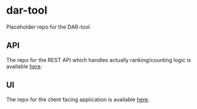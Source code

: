 # dar-tool
Placeholder repo for the DAR-tool

## API
The repo for the REST API which handles actually ranking/counting logic is available [here](https://github.com/jacobwindsor/dar-tool-api).

## UI
The repo for the client facing application is available [here](https://github.com/jacobwindsor/dar-tool-ui).

